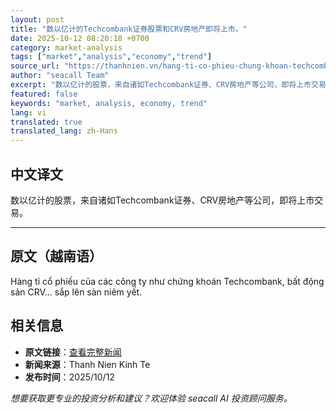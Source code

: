 ```yaml
---
layout: post
title: "数以亿计的Techcombank证券股票和CRV房地产即将上市。"
date: 2025-10-12 08:20:18 +0700
category: market-analysis
tags: ["market","analysis","economy","trend"]
source_url: "https://thanhnien.vn/hang-ti-co-phieu-chung-khoan-techcombank-bat-dong-san-crv-sap-chao-san-185251012144223414.htm"
author: "seacall Team"
excerpt: "数以亿计的股票，来自诸如Techcombank证券、CRV房地产等公司，即将上市交易。..."
featured: false
keywords: "market, analysis, economy, trend"
lang: vi
translated: true
translated_lang: zh-Hans
---
```


## 中文译文

数以亿计的股票，来自诸如Techcombank证券、CRV房地产等公司，即将上市交易。

---

## 原文（越南语）

H&agrave;ng tỉ cổ phiếu của c&aacute;c c&ocirc;ng ty như chứng kho&aacute;n Techcombank, bất động sản CRV... sắp l&ecirc;n s&agrave;n ni&ecirc;m yết.

## 相关信息

- **原文链接**：[查看完整新闻](https://thanhnien.vn/hang-ti-co-phieu-chung-khoan-techcombank-bat-dong-san-crv-sap-chao-san-185251012144223414.htm)
- **新闻来源**：Thanh Nien Kinh Te
- **发布时间**：2025/10/12

*想要获取更专业的投资分析和建议？欢迎体验 seacall AI 投资顾问服务。*